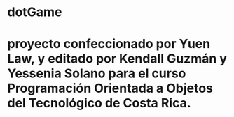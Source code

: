 # dotGame
# proyecto confeccionado por Yuen Law, y editado por Kendall Guzmán y Yessenia Solano para el curso Programación Orientada a Objetos del Tecnológico de Costa Rica.
